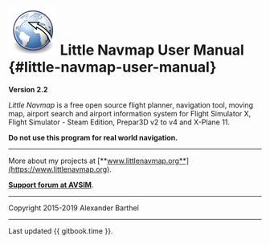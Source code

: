 # ![Little Navmap](../images/littlenavmap.svg "Little Navmap") Little Navmap User Manual {#little-navmap-user-manual}

**Version 2.2**

_Little Navmap_ is a free open source flight planner, navigation tool, moving map,
airport search and airport information system for Flight Simulator X, Flight Simulator - Steam Edition,  Prepar3D v2 to v4 and X-Plane 11.

**Do not use this program for real world navigation.**

---

More about my projects at [**www.littlenavmap.org**](https://www.littlenavmap.org).

[**Support forum at AVSIM**](https://www.avsim.com/forums/forum/780-little-navmap-little-navconnect-little-logbook-support-forum/).

---

Copyright 2015-2019 Alexander Barthel

---

Last updated {{ gitbook.time }}.



